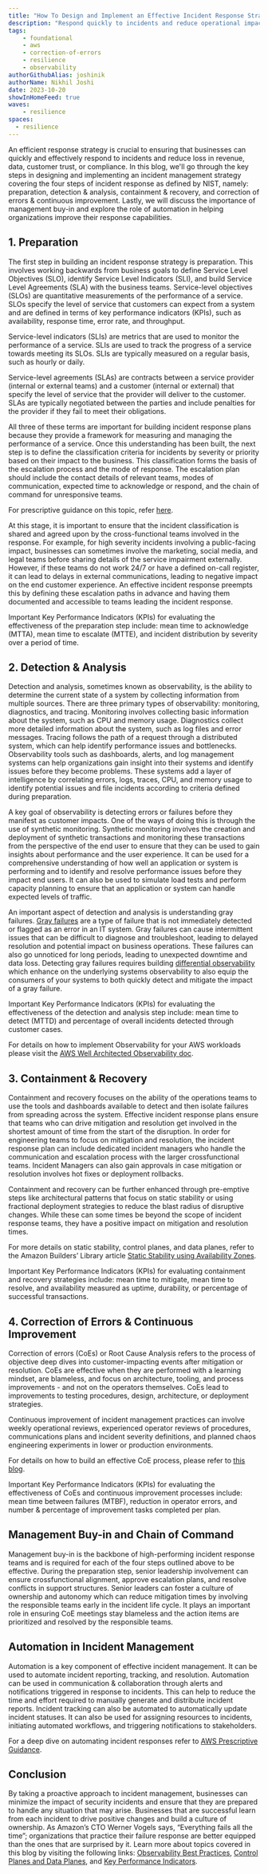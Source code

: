 ```yaml
---
title: "How To Design and Implement an Effective Incident Response Strategy for Businesses"
description: "Respond quickly to incidents and reduce operational impact."
tags:
    - foundational
    - aws
    - correction-of-errors
    - resilience
    - observability
authorGithubAlias: joshinik
authorName: Nikhil Joshi
date: 2023-10-20
showInHomeFeed: true
waves:
    - resilience
spaces:
  - resilience
---
```


An efficient response strategy is crucial to ensuring that businesses can quickly and effectively respond to incidents and reduce loss in revenue, data, customer trust, or compliance. In this blog, we'll go through the key steps in designing and implementing an incident management strategy covering the four steps of incident response as defined by NIST, namely: preparation, detection & analysis, containment & recovery, and correction of errors & continuous improvement. Lastly, we will discuss the importance of management buy-in and explore the role of automation in helping organizations improve their response capabilities.

## 1. Preparation

The first step in building an incident response strategy is preparation. This involves working backwards from business goals to define Service Level Objectives (SLO), identify Service Level Indicators (SLI), and build Service Level Agreements (SLA) with the business teams. Service-level objectives (SLOs) are quantitative measurements of the performance of a service. SLOs specify the level of service that customers can expect from a system and are defined in terms of key performance indicators (KPIs), such as availability, response time, error rate, and throughput. 

Service-level indicators (SLIs) are metrics that are used to monitor the performance of a service. SLIs are used to track the progress of a service towards meeting its SLOs. SLIs are typically measured on a regular basis, such as hourly or daily.

Service-level agreements (SLAs) are contracts between a service provider (internal or external teams) and a customer (internal or external) that specify the level of service that the provider will deliver to the customer. SLAs are typically negotiated between the parties and include penalties for the provider if they fail to meet their obligations.

All three of these terms are important for building incident response plans because they provide a framework for measuring and managing the performance of a service. Once this understanding has been built, the next step is to define the classification criteria for incidents by severity or priority based on their impact to the business. This classification forms the basis of the escalation process and the mode of response. The escalation plan should include the contact details of relevant teams, modes of communication, expected time to acknowledge or respond, and the chain of command for unresponsive teams. 

For prescriptive guidance on this topic, refer [here](https://aws-observability.github.io/observability-best-practices/guides/operational/business/key-performance-indicators/). 

At this stage, it is important to ensure that the incident classification is shared and agreed upon by the cross-functional teams involved in the response. For example, for high severity incidents involving a public-facing impact, businesses can sometimes involve the marketing, social media, and legal teams before sharing details of the service impairment externally. However, if these teams do not work 24/7 or have a defined on-call register, it can lead to delays in external communications, leading to negative impact on the end customer experience. An effective incident response preempts this by defining these escalation paths in advance and having them documented and accessible to teams leading the incident response. 

Important Key Performance Indicators (KPIs) for evaluating the effectiveness of the preparation step include: mean time to acknowledge (MTTA), mean time to escalate (MTTE), and incident distribution by severity over a period of time. 

## 2. Detection & Analysis

Detection and analysis, sometimes known as observability, is the ability to determine the current state of a system by collecting information from multiple sources. There are three primary types of observability: monitoring, diagnostics, and tracing. Monitoring involves collecting basic information about the system, such as CPU and memory usage. Diagnostics collect more detailed information about the system, such as log files and error messages. Tracing follows the path of a request through a distributed system, which can help identify performance issues and bottlenecks. Observability tools such as dashboards, alerts, and log management systems can help organizations gain insight into their systems and identify issues before they become problems. These systems add a layer of intelligence by correlating errors, logs, traces, CPU, and memory usage to identify potential issues and file incidents according to criteria defined during preparation. 

A key goal of observability is detecting errors or failures before they manifest as customer impacts. One of the ways of doing this is through the use of synthetic monitoring. Synthetic monitoring involves the creation and deployment of synthetic transactions and monitoring these transactions from the perspective of the end user to ensure that they can be used to gain insights about performance and the user experience. It can be used for a comprehensive understanding of how well an application or system is performing and to identify and resolve performance issues before they impact end users. It can also be used to simulate load tests and perform capacity planning to ensure that an application or system can handle expected levels of traffic. 

An important aspect of detection and analysis is understanding gray failures. [Gray failures](https://docs.aws.amazon.com/whitepapers/latest/advanced-multi-az-resilience-patterns/gray-failures.html?sc_channel=el&sc_campaign=resiliencewave&sc_geo=mult&sc_country=mult&sc_outcome=acq&sc_content=how-to-design-and-implement-an-effective-incident-response-strategy) are a type of failure that is not immediately detected or flagged as an error in an IT system. Gray failures can cause intermittent issues that can be difficult to diagnose and troubleshoot, leading to delayed resolution and potential impact on business operations. These failures can also go unnoticed for long periods, leading to unexpected downtime and data loss. Detecting gray failures requires building [differential observability](https://docs.aws.amazon.com/whitepapers/latest/advanced-multi-az-resilience-patterns/gray-failures.html?sc_channel=el&sc_campaign=resiliencewave&sc_geo=mult&sc_country=mult&sc_outcome=acq&sc_content=how-to-design-and-implement-an-effective-incident-response-strategy) which enhance on the underlying systems observability to also equip the consumers of your systems to both quickly detect and mitigate the impact of a gray failure.

Important Key Performance Indicators (KPIs) for evaluating the effectiveness of the detection and analysis step include: mean time to detect (MTTD) and percentage of overall incidents detected through customer cases. 

For details on how to implement Observability for your AWS workloads please visit the [AWS Well Architected Observability doc](https://docs.aws.amazon.com/wellarchitected/latest/operational-excellence-pillar/implement-observability.html?sc_channel=el&sc_campaign=resiliencewave&sc_geo=mult&sc_country=mult&sc_outcome=acq&sc_content=how-to-design-and-implement-an-effective-incident-response-strategy). 

## 3. Containment & Recovery

Containment and recovery focuses on the ability of the operations teams to use the tools and dashboards available to detect and then isolate failures from spreading across the system. Effective incident response plans ensure that teams who can drive mitigation and resolution get involved in the shortest amount of time from the start of the disruption. In order for engineering teams to focus on mitigation and resolution, the incident response plan can include dedicated incident managers who handle the communication and escalation process with the larger crossfunctional teams. Incident Managers can also gain approvals in case mitigation or resolution involves hot fixes or deployment rollbacks. 

Containment and recovery can be further enhanced through pre-emptive steps like architectural patterns that focus on static stability or using fractional deployment strategies to reduce the blast radius of disruptive changes. While these can some times be beyond the scope of incident response teams, they have a positive impact on mitigation and resolution times. 

For more details on static stability, control planes, and data planes, refer to the Amazon Builders’ Library article [Static Stability using Availability Zones](http://aws.amazon.com/builders-library/static-stability-using-availability-zones?sc_channel=el&sc_campaign=resiliencewave&sc_geo=mult&sc_country=mult&sc_outcome=acq&sc_content=how-to-design-and-implement-an-effective-incident-response-strategy). 

Important Key Performance Indicators (KPIs) for evaluating containment and recovery strategies include: mean time to mitigate, mean time to resolve, and availability measured as uptime, durability, or percentage of successful transactions. 

## 4. Correction of Errors & Continuous Improvement

Correction of errors (CoEs) or Root Cause Analysis refers to the process of objective deep dives into customer-impacting events after mitigation or resolution. CoEs are effective when they are performed with a learning mindset, are blameless, and focus on architecture, tooling, and process improvements - and not on the operators themselves. CoEs lead to improvements to testing procedures, design, architecture, or deployment strategies. 

Continuous improvement of incident management practices can involve weekly operational reviews, experienced operator reviews of procedures, communications plans and incident severity definitions, and planned chaos engineering experiments in lower or production environments. 

For details on how to build an effective CoE process, please refer to [this blog](https://aws.amazon.com/blogs/mt/why-you-should-develop-a-correction-of-error-coe/?sc_channel=el&sc_campaign=resiliencewave&sc_geo=mult&sc_country=mult&sc_outcome=acq&sc_content=how-to-design-and-implement-an-effective-incident-response-strategy). 

Important Key Performance Indicators (KPIs) for evaluating the effectiveness of CoEs and continuous improvement processes include: mean time between failures (MTBF), reduction in operator errors, and number & percentage of improvement tasks completed per plan. 

## Management Buy-in and Chain of Command

Management buy-in is the backbone of high-performing incident response teams and is required for each of the four steps outlined above to be effective. During the preparation step, senior leadership involvement can ensure crossfunctional alignment, approve escalation plans, and resolve conflicts in support structures. Senior leaders can foster a culture of ownership and autonomy which can reduce mitigation times by involving the responsible teams early in the incident life cycle. It plays an important role in ensuring CoE meetings stay blameless and the action items are prioritized and resolved by the responsible teams. 

## Automation in Incident Management

Automation is a key component of effective incident management. It can be used to automate incident reporting, tracking, and resolution. Automation can be used in communication & collaboration through alerts and notifications triggered in response to incidents. This can help to reduce the time and effort required to manually generate and distribute incident reports. Incident tracking can also be automated to automatically update incident statuses. It can also be used for assigning resources to incidents, initiating automated workflows, and triggering notifications to stakeholders. 

For a deep dive on automating incident responses refer to [AWS Prescriptive Guidance](https://docs.aws.amazon.com/prescriptive-guidance/latest/patterns/automate-incident-response-and-forensics.html?sc_channel=el&sc_campaign=resiliencewave&sc_geo=mult&sc_country=mult&sc_outcome=acq&sc_content=how-to-design-and-implement-an-effective-incident-response-strategy). 

## Conclusion

By taking a proactive approach to incident management, businesses can minimize the impact of security incidents and ensure that they are prepared to handle any situation that may arise. Businesses that are successful learn from each incident to drive positive changes and build a culture of ownership. As Amazon’s CTO Werner Vogels says, “Everything fails all the time”; organizations that practice their failure response are better equipped than the ones that are surprised by it. Learn more about topics covered in this blog by visiting the following links: [Observability Best Practices](https://aws-observability.github.io/observability-best-practices/), [Control Planes and Data Planes](https://docs.aws.amazon.com/whitepapers/latest/advanced-multi-az-resilience-patterns/control-planes-and-data-planes.html?sc_channel=el&sc_campaign=resiliencewave&sc_geo=mult&sc_country=mult&sc_outcome=acq&sc_content=how-to-design-and-implement-an-effective-incident-response-strategy), and [Key Performance Indicators](https://docs.aws.amazon.com/wellarchitected/latest/operational-excellence-pillar/ops_operations_health_measure_ops_goals_kpis.html?sc_channel=el&sc_campaign=resiliencewave&sc_geo=mult&sc_country=mult&sc_outcome=acq&sc_content=how-to-design-and-implement-an-effective-incident-response-strategy). 
